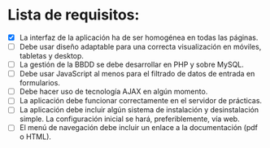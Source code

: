 # Lista de requisitos:

- [X] La interfaz de la aplicación ha de ser homogénea en todas las páginas.
- [ ] Debe usar diseño adaptable para una correcta visualización en móviles, tabletas y desktop.
- [ ] La gestión de la BBDD se debe desarrollar en PHP y sobre MySQL.
- [ ] Debe usar JavaScript al menos para el filtrado de datos de entrada en formularios.
- [ ] Debe hacer uso de tecnología AJAX en algún momento.
- [ ] La aplicación debe funcionar correctamente en el servidor de prácticas.
- [ ] La aplicación debe incluir algún sistema de instalación y desinstalación simple. La configuración inicial se hará, preferiblemente, vía web.
- [ ] El menú de navegación debe incluir un enlace a la documentación (pdf o HTML).
